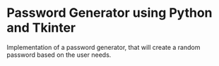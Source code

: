 # Password Generator using Python and Tkinter
 Implementation of a password generator, that will create a random password based on the user needs. 
